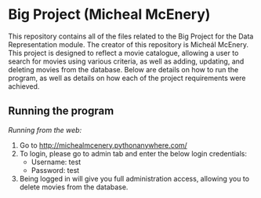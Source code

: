 # Big Project (Micheal McEnery) #
This repository contains all of the files related to the Big Project for the Data Representation module. The creator of this repository is Micheál McEnery. This project is designed to reflect a movie catalogue, allowing a user to search for movies using various criteria, as well as adding, updating, and deleting movies from the database.
Below are details on how to run the program, as well as details on how each of the project requirements were achieved.

## Running the program ##
_Running from the web:_
  1.	Go to http://michealmcenery.pythonanywhere.com/
  2.  To login, please go to admin tab and enter the below login credentials:
        * Username: test
        * Password: test
  3.  Being logged in will give you full administration access, allowing you to delete movies from the database.

